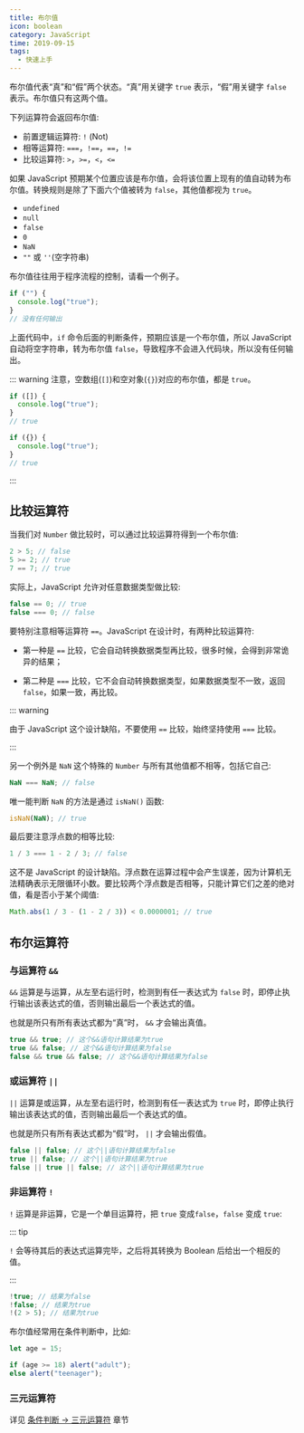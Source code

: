```yaml
---
title: 布尔值
icon: boolean
category: JavaScript
time: 2019-09-15
tags:
  - 快速上手
---
```


布尔值代表“真”和“假”两个状态。“真”用关键字 `true` 表示，“假”用关键字 `false` 表示。布尔值只有这两个值。

<!-- more -->

下列运算符会返回布尔值:

- 前置逻辑运算符: `!` (Not)
- 相等运算符: `===`，`!==`，`==`，`!=`
- 比较运算符: `>`，`>=`，`<`，`<=`

如果 JavaScript 预期某个位置应该是布尔值，会将该位置上现有的值自动转为布尔值。转换规则是除了下面六个值被转为 `false`，其他值都视为 `true`。

- `undefined`
- `null`
- `false`
- `0`
- `NaN`
- `""` 或 `''`(空字符串)

布尔值往往用于程序流程的控制，请看一个例子。

```js
if ("") {
  console.log("true");
}
// 没有任何输出
```

上面代码中，`if` 命令后面的判断条件，预期应该是一个布尔值，所以 JavaScript 自动将空字符串，转为布尔值 `false`，导致程序不会进入代码块，所以没有任何输出。

::: warning
注意，空数组(`[]`)和空对象(`{}`)对应的布尔值，都是 `true`。

```js
if ([]) {
  console.log("true");
}
// true

if ({}) {
  console.log("true");
}
// true
```

:::

## 比较运算符

当我们对 `Number` 做比较时，可以通过比较运算符得到一个布尔值:

```js
2 > 5; // false
5 >= 2; // true
7 == 7; // true
```

实际上，JavaScript 允许对任意数据类型做比较:

```js
false == 0; // true
false === 0; // false
```

要特别注意相等运算符 `==`。JavaScript 在设计时，有两种比较运算符:

- 第一种是 `==` 比较，它会自动转换数据类型再比较，很多时候，会得到非常诡异的结果；

- 第二种是 `===` 比较，它不会自动转换数据类型，如果数据类型不一致，返回 `false`，如果一致，再比较。

::: warning

由于 JavaScript 这个设计缺陷，不要使用 `==` 比较，始终坚持使用 `===` 比较。

:::

另一个例外是 `NaN` 这个特殊的 `Number` 与所有其他值都不相等，包括它自己:

```js
NaN === NaN; // false
```

唯一能判断 `NaN` 的方法是通过 `isNaN()` 函数:

```js
isNaN(NaN); // true
```

最后要注意浮点数的相等比较:

```js
1 / 3 === 1 - 2 / 3; // false
```

这不是 JavaScript 的设计缺陷。浮点数在运算过程中会产生误差，因为计算机无法精确表示无限循环小数。要比较两个浮点数是否相等，只能计算它们之差的绝对值，看是否小于某个阈值:

```js
Math.abs(1 / 3 - (1 - 2 / 3)) < 0.0000001; // true
```

## 布尔运算符

### 与运算符 `&&`

`&&` 运算是与运算，从左至右运行时，检测到有任一表达式为 `false` 时，即停止执行输出该表达式的值，否则输出最后一个表达式的值。

也就是所只有所有表达式都为“真”时， `&&` 才会输出真值。

```js
true && true; // 这个&&语句计算结果为true
true && false; // 这个&&语句计算结果为false
false && true && false; // 这个&&语句计算结果为false
```

### 或运算符 `||`

`||` 运算是或运算，从左至右运行时，检测到有任一表达式为 `true` 时，即停止执行输出该表达式的值，否则输出最后一个表达式的值。

也就是所只有所有表达式都为“假”时， `||` 才会输出假值。

```js
false || false; // 这个||语句计算结果为false
true || false; // 这个||语句计算结果为true
false || true || false; // 这个||语句计算结果为true
```

### 非运算符 `!`

`!` 运算是非运算，它是一个单目运算符，把 `true` 变成`false`，`false` 变成 `true`:

::: tip

`!` 会等待其后的表达式运算完毕，之后将其转换为 Boolean 后给出一个相反的值。

:::

```js
!true; // 结果为false
!false; // 结果为true
!(2 > 5); // 结果为true
```

布尔值经常用在条件判断中，比如:

```js
let age = 15;

if (age >= 18) alert("adult");
else alert("teenager");
```

### 三元运算符

详见 [条件判断 → 三元运算符](condition.md#三元运算符) 章节
